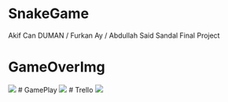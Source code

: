 # SnakeGame
Akif Can DUMAN / Furkan Ay / Abdullah Said Sandal
Final Project 
# GameOverImg
<img src="https://user-images.githubusercontent.com/74255322/117653633-e2c59900-b151-11eb-8e91-376aff15795a.jpg">
# GamePlay
<img src="https://user-images.githubusercontent.com/72707885/117653973-ee977680-b1b6-11eb-8d03-3f0a642b60b2.jpg">
# Trello
<img src="https://user-images.githubusercontent.com/72707885/117654782-0f140080-b1b8-11eb-8e0f-dd35cbbbc246.jpg">
